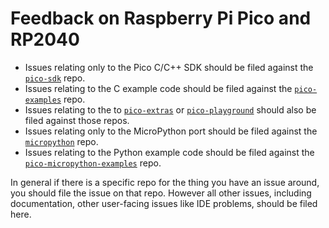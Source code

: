 # Feedback on Raspberry Pi Pico and RP2040

* Issues relating only to the Pico C/C++ SDK should be filed against the [`pico-sdk`](https://github.com/raspberrypi/pico-sdk) repo.
* Issues relating to the C example code should be filed against the [`pico-examples`](https://github.com/raspberrypi/pico-examples) repo.
* Issues relating to the to [`pico-extras`](https://github.com/raspberrypi/pico-extras) or [`pico-playground`](https://github.com/raspberrypi/pico-playground) should also be filed against those repos.
* Issues relating only to the MicroPython port should be filed against the [`micropython`](https://github.com/raspberrypi/micropython) repo.
* Issues relating to the Python example code should be filed against the [`pico-micropython-examples`](https://github.com/raspberrypi/pico-micropython-examples) repo.

In general if there is a specific repo for the thing you have an issue around, you should file the issue on that repo. However all other issues, including documentation, other user-facing issues like IDE problems, should be filed here.
